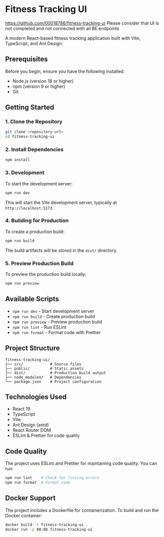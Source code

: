 # Fitness Tracking UI
https://github.com/00018786/fitness-tracking-ui
Please consider that UI is not completed and not connected with all BE endpoints

A modern React-based fitness tracking application built with Vite, TypeScript, and Ant Design.

## Prerequisites

Before you begin, ensure you have the following installed:
- Node.js (version 18 or higher)
- npm (version 9 or higher)
- Git

## Getting Started

### 1. Clone the Repository

```bash
git clone <repository-url>
cd fitness-tracking-ui
```

### 2. Install Dependencies

```bash
npm install
```

### 3. Development

To start the development server:

```bash
npm run dev
```

This will start the Vite development server, typically at `http://localhost:5173`.

### 4. Building for Production

To create a production build:

```bash
npm run build
```

The build artifacts will be stored in the `dist/` directory.

### 5. Preview Production Build

To preview the production build locally:

```bash
npm run preview
```

## Available Scripts

- `npm run dev` - Start development server
- `npm run build` - Create production build
- `npm run preview` - Preview production build
- `npm run lint` - Run ESLint
- `npm run format` - Format code with Prettier

## Project Structure

```
fitness-tracking-ui/
├── src/            # Source files
├── public/         # Static assets
├── dist/           # Production build output
├── node_modules/   # Dependencies
└── package.json    # Project configuration
```

## Technologies Used

- React 19
- TypeScript
- Vite
- Ant Design (antd)
- React Router DOM
- ESLint & Prettier for code quality

## Code Quality

The project uses ESLint and Prettier for maintaining code quality. You can run:

```bash
npm run lint    # Check for linting errors
npm run format  # Format code
```

## Docker Support

The project includes a Dockerfile for containerization. To build and run the Docker container:

```bash
docker build -t fitness-tracking-ui .
docker run -p 80:80 fitness-tracking-ui
```

